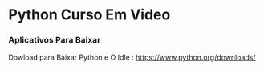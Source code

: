 # Python Curso Em Video
### Aplicativos Para Baixar
Dowload para Baixar Python e O Idle : https://www.python.org/downloads/

